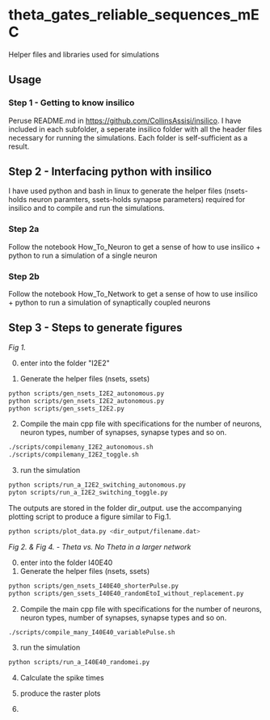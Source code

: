 # theta_gates_reliable_sequences_mEC
Helper files and libraries used for simulations

## Usage

### Step 1 - Getting to know insilico
Peruse README.md in https://github.com/CollinsAssisi/insilico.
I have included in each subfolder, a seperate insilico folder with all the header files necessary for running the simulations.
Each folder is self-sufficient as a result.

## Step 2 - Interfacing python with insilico
I have used python and bash in linux to generate the helper files (nsets-holds neuron paramters, ssets-holds synapse parameters) required for insilico and to compile and run the simulations.

### Step 2a
Follow the notebook How_To_Neuron to get a sense of how to use insilico + python to run a simulation of a single neuron
### Step 2b
Follow the notebook How_To_Network to get a sense of how to use insilico + python to run a simulation of synaptically coupled neurons

## Step 3 -  Steps to generate figures

*Fig 1.*

0. enter into the folder "I2E2"

1. Generate the helper files (nsets, ssets)

```bash
python scripts/gen_nsets_I2E2_autonomous.py
python scripts/gen_nsets_I2E2_autonomous.py
python scripts/gen_ssets_I2E2.py
```

2. Compile the main cpp file with specifications for the number of neurons, neuron types, number of synapses, synapse types and so on.

```bash
./scripts/compilemany_I2E2_autonomous.sh
./scripts/compilemany_I2E2_toggle.sh
```

3. run the simulation

```bash
python scripts/run_a_I2E2_switching_autonomous.py
pyton scripts/run_a_I2E2_switching_toggle.py
```

The outputs are stored in the folder dir_output.
use the accompanying plotting script to produce a figure similar to Fig.1.

```bash
python scripts/plot_data.py <dir_output/filename.dat>
```

*Fig 2. & Fig 4. - Theta vs. No Theta in a larger network*

0. enter into the folder I40E40
1. Generate the helper files (nsets, ssets)

```bash
python scripts/gen_nsets_I40E40_shorterPulse.py	
python scripts/gen_ssets_I40E40_randomEtoI_without_replacement.py
```

2. Compile the main cpp file with specifications for the number of neurons, neuron types, number of synapses, synapse types and so on.

```bash
./scripts/compile_many_I40E40_variablePulse.sh
```

3. run the simulation

```bash
python scripts/run_a_I40E40_randomei.py
```

4. Calculate the spike times



5. produce the raster plots


6. 	   





